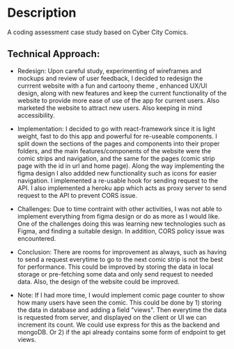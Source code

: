 # Description

A coding assessment case study based on Cyber City Comics.

## Technical Approach:

- Redesign: Upon careful study, experimenting of wireframes and mockups and review of user feedback, I decided to redesign the currrent website
  with a fun and cartoony theme , enhanced UX/UI design, along with new features and keep the current functionality of the website
  to provide more ease of use of the app for current users. Also marketed the website to attract new users. Also keeping in mind accessibility.
- Implementation: I decided to go with react-framework since it is light weight, fast to do this app and powerful for
  re-useable components. I split down the sections of the pages and components into their proper folders, and the main features/components of the website were the comic strips and navigation, and the same for the pages (comic strip page with the id in url and home page).
  Along the way implementing the figma design I also addded new functionality such as icons for easier navigation.
  I implemented a re-usable hook for sending request to the API. I also implemented a heroku app which acts as proxy server to send request to the API to prevent CORS issue.

- Challenges: Due to time contraint with other activities, I was not able to implement everything from figma design or do as more as I would like.
  One of the challenges doing this was learning new technologies such as Figma, and finding a suitable design. In addition, CORS policy issue was encountered.
- Conclusion: There are rooms for improvement as always, such as having to send a request everytime to go to the next comic strip is not the best for performance. This could be improved by storing the data in local storage or pre-fetching some data and only send request to needed data.
  Also, the design of the website could be improved.
- Note: If I had more time, I would implement comic page counter to show how many users have seen the comic. This could be done
  by 1) storing the data in database and adding a field "views". Then everytime the data is requested from server, and displayed on the client
  or UI we can increment its count. We could use express for this as the backend and mongoDB. Or 2) if the api already contains some form of endpoint to get views.

